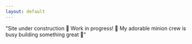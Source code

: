 ```yaml
---
layout: default
---
```


"Site under construction 🚧 Work in progress! 🚀 My adorable minion crew is busy building something great 🎉"
